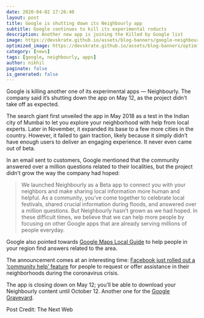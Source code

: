 ```yaml
---
date: 2020-04-02 17:26:40
layout: post
title: Google is shutting down its Neighbourly app
subtitle: Google continues to kill its experimental roducts
description: Another new app is joining the Killed by Google list
image: https://devskrate.github.io/assets/blog-banners/google-neighbourly.jpg
optimized_image: https://devskrate.github.io/assets/blog-banners/optimized/google-neighbourly.webp
category: [news]
tags: [google, neighbourly, apps]
author: nikhil
paginate: false
is_generated: false
---
```


Google is killing another one of its experimental apps — Neighbourly. The company said it’s shutting down the app on May 12, as the project didn’t take off as expected.

The search giant first unveiled the app in May 2018 as a test in the Indian city of Mumbai to let you explore your neighborhood with help from local experts. Later in November, it expanded its base to a few more cities in the country. However, it failed to gain traction, likely because it simply didn’t have enough users to deliver an engaging experience. It never even came out of beta.

In an email sent to customers, Google mentioned that the community answered over a million questions related to their localities, but the project didn’t grow the way the company had hoped:

> We launched Neighbourly as a Beta app to connect you with your neighbors and make sharing local information more human and helpful. As a community, you’ve come together to celebrate local festivals, shared crucial information during floods, and answered over a million questions.
But Neighbourly hasn’t grown as we had hoped. In these difficult times, we believe that we can help more people by focusing on other Google apps that are already serving millions of people everyday.


Google also pointed towards <a href="https://maps.google.com/localguides" target="_blank">Google Maps Local Guide</a> to help people in your region find answers related to the area.

The announcement comes at an interesting time: <a href="https://about.fb.com/news/2020/03/coronavirus/#Community-Help" target="_blank">Facebook just rolled out a ‘community help’ feature</a> for people to request or offer assistance in their neighborhoods during the coronavirus crisis.

The app is closing down on May 12; you’ll be able to download your Neighbourly content until October 12. Another one for the <a href="https://killedbygoogle.com/" target="_blank">Google Graveyard</a>.

Post Credit: The Next Web
